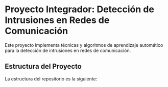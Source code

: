 # Proyecto Integrador: Detección de Intrusiones en Redes de Comunicación

Este proyecto implementa técnicas y algoritmos de aprendizaje automático para la detección de intrusiones en redes de comunicación.

## Estructura del Proyecto

La estructura del repositorio es la siguiente:

